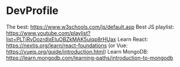 # DevProfile


The best: https://www.w3schools.com/js/default.asp
Best JS playlist: https://www.youtube.com/playlist?list=PLTjRvDozrdlxEIuOBZkMAK5uiqp8rHUax
Learn React: https://nextjs.org/learn/react-foundations (or Vue:
https://vuejs.org/guide/introduction.html)
Learn MongoDB: https://learn.mongodb.com/learning-paths/introduction-to-mongodb
